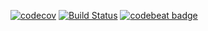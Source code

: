 [![codecov](https://codecov.io/gh/muchrm/go-echo/branch/master/graph/badge.svg)](https://codecov.io/gh/muchrm/go-echo)
[![Build Status](https://travis-ci.org/muchrm/go-echo.svg?branch=master)](https://travis-ci.org/muchrm/go-echo)
[![codebeat badge](https://codebeat.co/badges/49c44f7f-3dc8-4b6c-8d9d-364a51a5991b)](https://codebeat.co/projects/github-com-muchrm-go-echo-master)